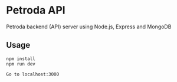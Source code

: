 # Petroda API

Petroda backend (API) server using Node.js, Express and MongoDB

## Usage
```
npm install
npm run dev

Go to localhost:3000
```
